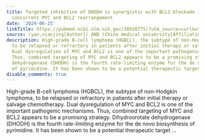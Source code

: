 ```yaml
---
title: Targeted inhibition of DHODH is synergistic with BCL2 blockade in HGBCL with
  concurrent MYC and BCL2 rearrangement
date: '2024-06-25'
linkTitle: https://pubmed.ncbi.nlm.nih.gov/38918775/?utm_source=curl&utm_medium=rss&utm_campaign=pubmed-2&utm_content=1T5FW5K6kI7Ui-YFfm6b8NuT1rAqMfZcYcvuOELhU7ZdLYMMmI&fc=20220727230845&ff=20240626181414&v=2.18.0.post9+e462414
source: (yan,xiaojing[Author]) AND (China medical university[Affiliation])
description: High-grade B-cell lymphoma (HGBCL), the subtype of non-Hodgkin lymphoma,
  to be relapsed or refractory in patients after initial therapy or salvage chemotherapy.
  Dual dysregulation of MYC and BCL2 is one of the important pathogenic mechanisms.
  Thus, combined targeting of MYC and BCL2 appears to be a promising strategy. Dihydroorotate
  dehydrogenase (DHODH) is the fourth rate-limiting enzyme for the de novo biosynthesis
  of pyrimidine. It has been shown to be a potential therapeutic target ...
disable_comments: true
---
```

High-grade B-cell lymphoma (HGBCL), the subtype of non-Hodgkin lymphoma, to be relapsed or refractory in patients after initial therapy or salvage chemotherapy. Dual dysregulation of MYC and BCL2 is one of the important pathogenic mechanisms. Thus, combined targeting of MYC and BCL2 appears to be a promising strategy. Dihydroorotate dehydrogenase (DHODH) is the fourth rate-limiting enzyme for the de novo biosynthesis of pyrimidine. It has been shown to be a potential therapeutic target ...